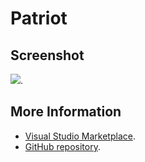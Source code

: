 # Patriot



## Screenshot
![](https://raw.githubusercontent.com/gerane/VSCodeThemes/master/gerane.Theme-Patriot/screenshot.png).


## More Information
* [Visual Studio Marketplace](https://marketplace.visualstudio.com/items/gerane.Theme-Patriot).
* [GitHub repository](https://github.com/gerane/VSCodeThemes).
